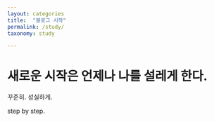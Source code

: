 ```yaml
---
layout: categories
title:  "블로그 시작"
permalink: /study/
taxonomy: study

---
```


# 새로운 시작은 언제나 나를 설레게 한다.


꾸준히.
성실하게.

step by step.
